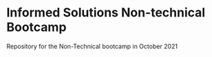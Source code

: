 # Informed Solutions Non-technical Bootcamp
Repository for the Non-Technical bootcamp in October 2021
